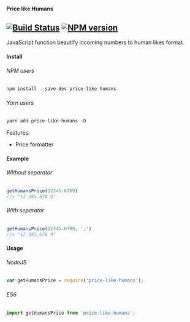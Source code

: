 #### Price like Humans
[![Build Status](https://travis-ci.org/irodger/price-like-humans.svg?branch=master)](https://travis-ci.org/irodger/price-like-humans)
[![NPM version](https://badge.fury.io/js/price-like-humans.svg)](http://badge.fury.io/js/price-like-humans)
----
JavaScript function beautify incoming numbers to human likes format.
  
#### Install
###### NPM users
```javascript
npm install --save-dev price-like-humans
```

###### Yarn users
```javascript
yarn add price-like-humans -D
```

  Features:

- Price formatter


#### Example
###### Without separator   
```javascript
getHumansPrice(12345.6789) 
//> "12 345.678 9"
```
###### With separator
```javascript
getHumansPrice(12345.6789, ',') 
//> "12 345,678 9"
```


#### Usage
###### NodeJS
```javascript
var getHumansPrice = require('price-like-humans');
```

###### ES6
```javascript
import getHumansPrice from 'price-like-humans';
```
